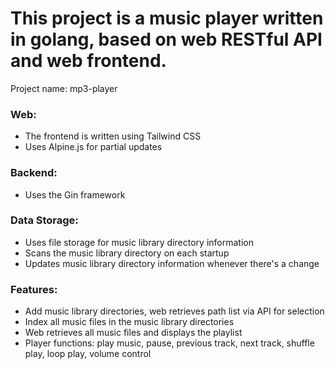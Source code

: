# This project is a music player written in golang, based on web RESTful API and web frontend.

Project name: mp3-player

### Web:
- The frontend is written using Tailwind CSS
- Uses Alpine.js for partial updates

### Backend:
- Uses the Gin framework

### Data Storage:
- Uses file storage for music library directory information
- Scans the music library directory on each startup
- Updates music library directory information whenever there's a change

### Features:
- Add music library directories, web retrieves path list via API for selection
- Index all music files in the music library directories
- Web retrieves all music files and displays the playlist
- Player functions: play music, pause, previous track, next track, shuffle play, loop play, volume control